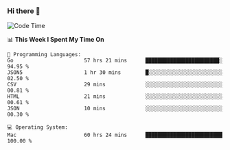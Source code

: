 ### Hi there 👋

<!--
**CrazyCollin/crazycollin** is a ✨ _special_ ✨ repository because its `README.md` (this file) appears on your GitHub profile.

Here are some ideas to get you started:

- 🔭 I’m currently working on ...
- 🌱 I’m currently learning ...
- 👯 I’m looking to collaborate on ...
- 🤔 I’m looking for help with ...
- 💬 Ask me about ...
- 📫 How to reach me: ...
- 😄 Pronouns: ...
- ⚡ Fun fact: ...
-->

<!--START_SECTION:waka-->
![Code Time](http://img.shields.io/badge/Code%20Time-4%2C892%20hrs%2033%20mins-blue)

📊 **This Week I Spent My Time On** 

```text
💬 Programming Languages: 
Go                       57 hrs 21 mins      ████████████████████████░   94.95 % 
JSON5                    1 hr 30 mins        █░░░░░░░░░░░░░░░░░░░░░░░░   02.50 % 
CSV                      29 mins             ░░░░░░░░░░░░░░░░░░░░░░░░░   00.81 % 
HTML                     21 mins             ░░░░░░░░░░░░░░░░░░░░░░░░░   00.61 % 
JSON                     10 mins             ░░░░░░░░░░░░░░░░░░░░░░░░░   00.30 % 

💻 Operating System: 
Mac                      60 hrs 24 mins      █████████████████████████   100.00 % 
```


<!--END_SECTION:waka-->
